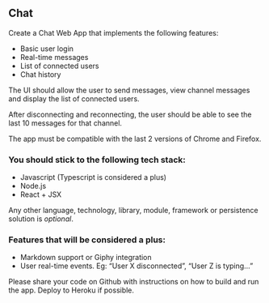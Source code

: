 
## Chat

Create a Chat Web App that implements the following features:

- Basic user login
- Real-time messages
- List of connected users
- Chat history

The UI should allow the user to send messages, view channel messages and display the list of connected users.

After disconnecting and reconnecting, the user should be able to see the last 10 messages for that channel.

The app must be compatible with the last 2 versions of Chrome and Firefox.

### You should stick to the following tech stack:
- Javascript (Typescript is considered a plus)
- Node.js
- React + JSX

Any other language, technology, library, module, framework or persistence solution is _optional_.

### Features that will be considered a plus:

- Markdown support or Giphy integration
- User real-time events. Eg: “User X disconnected”, “User Z is typing…” 

Please share your code on Github with instructions on how to build and run the app. Deploy to Heroku if possible.

